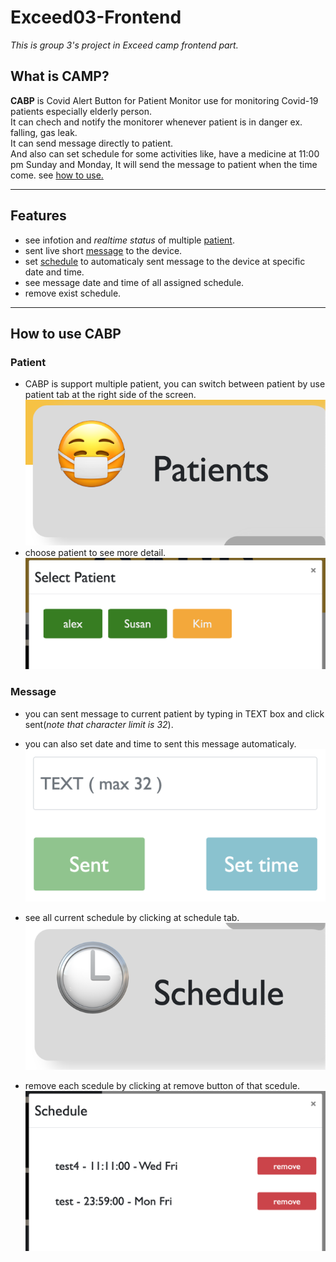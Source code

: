 # Exceed03-Frontend
*This is group 3's project in Exceed camp frontend part.*

## What is CAMP?
**CABP** is Covid Alert Button for Patient Monitor use for monitoring Covid-19 patients especially elderly person.<br>
It can chech and notify the monitorer whenever patient is in danger ex. falling, gas leak.<br>
It can send message directly to patient.<br>
And also can set schedule for some activities like, have a medicine at 11:00 pm Sunday and Monday, It will send the message to patient when the time come.
see [how to use.](#how-to-use-cabp)

---
## Features
- see infotion and *realtime status* of multiple [patient](#patient).
- sent live short [message](#message) to the device.
- set [schedule](#message) to automaticaly sent message to the device at specific date and time.
- see message date and time of all assigned schedule.
- remove exist schedule.
---
## How to use CABP
### Patient
- CABP is support multiple patient, you can switch between patient by use patient tab at the right side of the screen.  
![alt text](https://github.com/lisbono2001/Exceed03-Frontend/blob/main/static/Patient_tab.png?raw=true)
- choose patient to see more detail.  
![alt text](https://github.com/lisbono2001/Exceed03-Frontend/blob/main/static/Patient_select.png?raw=true)

### Message
- you can sent message to current patient by typing in TEXT box and click sent(*note that character limit is 32*).  
- you can also set date and time to sent this message automaticaly.  
![alt text](https://github.com/lisbono2001/Exceed03-Frontend/blob/main/static/textbox.png?raw=true)  
  
- see all current schedule by clicking at schedule tab.  
![alt text](https://github.com/lisbono2001/Exceed03-Frontend/blob/main/static/Schedule_tab.png?raw=true)  
- remove each scedule by clicking at remove button of that scedule.  
![alt text](https://github.com/lisbono2001/Exceed03-Frontend/blob/main/static/Schedule_info.png?raw=true)  